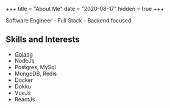 +++
title = "About Me"
date = "2020-08-17"
hidden = true
+++

Software Engineer - Full Stack - Backend focused


## Skills and Interests
* [Golang](http://golang.org/)
* NodeJs
* Postgres, MySql
* MongoDB, Redis
* Docker
* Dokku
* VueJs 
* ReactJs

